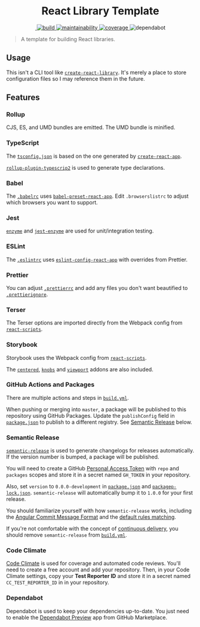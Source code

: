 <h1 align="center">
  React Library Template
</h1>

<!-- TODO: Update badges with your repository. -->
<p align="center">
  <a href="https://github.com/adamelliotfields/react-library-template/releases" target="_blank" rel="noopener noreferrer">
    <img src="https://img.shields.io/github/v/release/adamelliotfields/react-library-template?logo=github&color=brightgreen" alt="" />
  </a>
  <a href="https://github.com/adamelliotfields/react-library-template/actions" target="_blank" rel="noopener noreferrer">
    <img src="https://img.shields.io/github/workflow/status/adamelliotfields/react-library-template/build?logo=github" alt="build">
  </a>
  <a href="https://codeclimate.com/github/adamelliotfields/react-library-template" target="_blank" rel="noopener noreferrer">
    <img src="https://badgen.net/codeclimate/maintainability/adamelliotfields/react-library-template?icon=codeclimate&label=maintainability" alt="maintainability">
  </a>
  <a href="https://codeclimate.com/github/adamelliotfields/react-library-template" target="_blank" rel="noopener noreferrer">
    <img src="https://badgen.net/codeclimate/coverage/adamelliotfields/react-library-template?icon=codeclimate&label=coverage" alt="coverage">
  </a>
  <img src="https://badgen.net/dependabot/adamelliotfields/react-library-template?icon=dependabot&label=dependabot" alt="dependabot" />
</p>

> A template for building React libraries.

## Usage

This isn't a CLI tool like [`create-react-library`](https://github.com/transitive-bullshit/create-react-library).
It's merely a place to store configuration files so I may reference them in the future.

## Features

### Rollup

CJS, ES, and UMD bundles are emitted. The UMD bundle is minified.

### TypeScript

The [`tsconfig.json`](./tsconfig.json) is based on the one generated by [`create-react-app`](https://github.com/facebook/create-react-app/blob/v3.4.0/packages/react-scripts/scripts/utils/verifyTypeScriptSetup.js#L94).

[`rollup-plugin-typescrip2`](https://github.com/ezolenko/rollup-plugin-typescript2) is used to generate type declarations.

### Babel

The [`.babelrc`](./.babelrc) uses [`babel-preset-react-app`](https://github.com/facebook/create-react-app/tree/v3.4.0/packages/babel-preset-react-app).
Edit `.browserslistrc` to adjust which browsers you want to support.

### Jest

[`enzyme`](https://github.com/enzymejs/enzyme) and [`jest-enzyme`](https://github.com/FormidableLabs/enzyme-matchers/tree/master/packages/jest-enzyme)
are used for unit/integration testing.

### ESLint

The [`.eslintrc`](./.eslintrc) uses [`eslint-config-react-app`](https://github.com/facebook/create-react-app/tree/v3.4.0/packages/eslint-config-react-app)
with overrides from Prettier.

### Prettier

You can adjust [`.prettierrc`](./.prettierrc) and add any files you don't want beautified to [`.prettierignore`](./.prettierignore).

### Terser

The Terser options are imported directly from the Webpack config from [`react-scripts`](https://github.com/facebook/create-react-app/blob/v3.4.0/packages/react-scripts/config/webpack.config.js#L210).

### Storybook

Storybook uses the Webpack config from [`react-scripts`](https://github.com/facebook/create-react-app/blob/v3.4.0/packages/react-scripts/config/webpack.config.js).

The [`centered`](https://github.com/storybookjs/storybook/tree/master/addons/centered), [`knobs`](https://github.com/storybookjs/storybook/tree/master/addons/knobs)
and [`viewport`](https://github.com/storybookjs/storybook/tree/master/addons/viewport) addons are also included.

### GitHub Actions and Packages

There are multiple actions and steps in [`build.yml`](./build.yml).

When pushing or merging into `master`, a package will be published to this repository using GitHub
Packages. Update the `publishConfig` field in [`package.json`](./package.json) to publish to a
different registry. See [Semantic Release](#semantic-release) below.

### Semantic Release

[`semantic-release`](https://github.com/semantic-release/semantic-release) is used to generate
changelogs for releases automatically. If the version number is bumped, a package will be published.

You will need to create a GitHub [Personal Access Token](https://github.com/settings/tokens) with
`repo` and `packages` scopes and store it in a secret named `GH_TOKEN` in your repository.

Also, set `version` to `0.0.0-development` in [`package.json`](./package.json) and
[`packagep-lock.json`](./package-lock.json). `semantic-release` will automatically bump it to
`1.0.0` for your first release.

You should familiarize yourself with how `semantic-release` works, including the
[Angular Commit Message Format](https://github.com/angular/angular.js/blob/master/DEVELOPERS.md#-git-commit-guidelines)
and the [default rules matching](https://github.com/semantic-release/commit-analyzer/blob/v8.0.1/README.md#default-rules-matching).

If you're not comfortable with the concept of [continuous delivery](https://continuousdelivery.com),
you should remove `semantic-release` from [`build.yml`](./.github/workflows/build.yml).

### Code Climate

[Code Climate](https://codeclimate.com/quality/pricing) is used for coverage and automated code
reviews. You'll need to create a free account and add your repository. Then, in your Code Climate
settings, copy your **Test Reporter ID** and store it in a secret named `CC_TEST_REPORTER_ID` in
in your repository.

### Dependabot

Dependabot is used to keep your dependencies up-to-date. You just need to enable the
[Dependabot Preview](https://github.com/marketplace/dependabot-preview) app from GitHub Marketplace.
